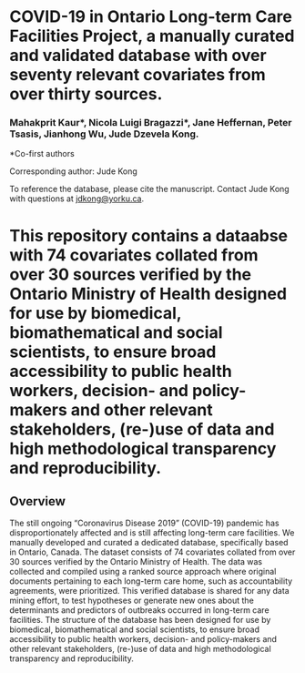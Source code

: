 # COVID-19 in Ontario Long-term Care Facilities Project, a manually curated and validated database with over seventy relevant covariates from over thirty sources.

### Mahakprit Kaur*, Nicola Luigi Bragazzi*, Jane Heffernan, Peter Tsasis, Jianhong Wu, Jude Dzevela Kong.
 *Co-first authors
 
 Corresponding author: Jude Kong

To reference the database, please cite the manuscript. Contact Jude Kong with questions at jdkong@yorku.ca.

# This repository contains a dataabse with 74 covariates collated from over 30 sources verified by the Ontario Ministry of Health designed for use by biomedical, biomathematical and social scientists, to ensure broad accessibility to public health workers, decision- and policy-makers and other relevant stakeholders, (re-)use of data and high methodological transparency and reproducibility.


## Overview

The still ongoing “Coronavirus Disease 2019” (COVID-19) pandemic has disproportionately affected and is still affecting long-term care facilities. We manually developed and curated a dedicated database, specifically based in Ontario, Canada. The dataset consists of 74 covariates collated from over 30 sources verified by the Ontario Ministry of Health. The data was collected and compiled using a ranked source approach where original documents pertaining to each long-term care home, such as accountability agreements, were prioritized. This verified database is shared for any data mining effort, to test hypotheses or generate new ones about the determinants and predictors of outbreaks occurred in long-term care facilities. The structure of the database has been designed for use by biomedical, biomathematical and social scientists, to ensure broad accessibility to public health workers, decision- and policy-makers and other relevant stakeholders, (re-)use of data and high methodological transparency and reproducibility.

